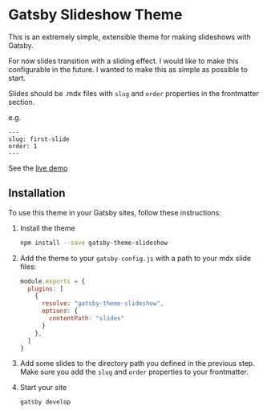 # Gatsby Slideshow Theme

This is an extremely simple, extensible theme for making slideshows with Gatsby.

For now slides transition with a sliding effect. I would like to make this configurable in the future.
I wanted to make this as simple as possible to start.

Slides should be .mdx files with `slug` and `order` properties in the frontmatter section.

e.g.

```mdx
---
slug: first-slide
order: 1
---
```

See the [live demo](https://gatsby-theme-slideshow.netlify.com)

## Installation

To use this theme in your Gatsby sites, follow these instructions:

1.  Install the theme
    ```sh
    npm install --save gatsby-theme-slideshow
    ```

2.  Add the theme to your `gatsby-config.js` with a path to your mdx slide files:
    ```js
    module.exports = {
      plugins: [
        {
          resolve: "gatsby-theme-slideshow",
          options: {
            contentPath: "slides"
          }
        },
      ]
    }
    ```

3.  Add some slides to the directory path you defined in the previous step. Make
sure you add the `slug` and `order` properties to your frontmatter.

4.  Start your site
    ```sh
    gatsby develop
    ```
